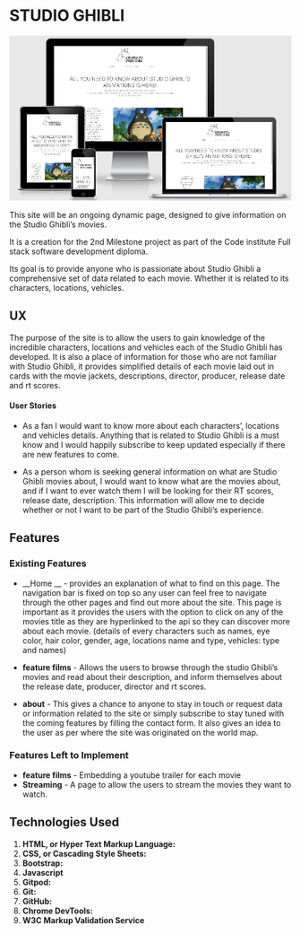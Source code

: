 # STUDIO GHIBLI

![Apple devices view](assets/images/readme/responsiveness-screens.png)

This site will be an ongoing dynamic page, designed to give information on the Studio Ghibli’s movies.

It is a creation for the 2nd Milestone project as part of the Code institute Full stack software development diploma.

Its goal is to provide anyone who is passionate about Studio Ghibli a comprehensive set of data related to each movie. Whether it is related to its characters, locations, vehicles.

## UX

 The purpose of the site is to allow the users to gain knowledge of the incredible characters, locations and vehicles each of the Studio Ghibli has developed. 
It is also a place of information for those who are not familiar with Studio Ghibli, it provides simplified details of each movie laid out in cards with the movie jackets, descriptions, director, producer, release date and rt scores.

 #### User Stories

   * As a fan I would want to know more about each characters’, locations and vehicles details. Anything that is related to Studio Ghibli is a must know and I would happily subscribe to keep updated especially if there are new features to come.

   * As a person whom is seeking general information on what are Studio Ghibli movies about, I would want to know what are the movies about, and if I want to ever watch them I will be looking for their RT scores, release date, description. This information will allow me to decide whether or not I want to be part of the Studio Ghibli’s experience.

 ## Features

### Existing Features

  * __Home __ - provides an explanation of what to find on this page. The navigation bar is fixed on top so any user can feel free to navigate through the other pages and find out more about the site. This page is important as it provides the users with the option to click on any of the movies title as they are hyperlinked to the api so they can discover more about each movie. (details of every characters such as names, eye color, hair color, gender, age, locations name and type, vehicles: type and names)

  * __feature films__ - Allows the users to browse through the studio Ghibli’s movies and read about their description, and inform themselves about the release date, producer, director and rt scores.

  * __about__  - This gives a chance to anyone to stay in touch or request data or information related to the site or simply subscribe to stay tuned with the coming features by filling the contact form. It also gives an idea to the user as per where the site was originated on the world map.

  
  ###  Features Left to Implement

* __feature films__ - Embedding a youtube trailer for each movie
* __Streaming__ - A page to allow the users to stream the movies they want to watch.


  
 ## Technologies Used

 1. **HTML, or Hyper Text Markup Language:** 
 2. **CSS, or Cascading Style Sheets:**  
 3. **Bootstrap:** 
 4. **Javascript** 
 5. **Gitpod:**  
 6. **Git:** 
 7. **GitHub:** 
 8. **Chrome DevTools:**   
 9.  **W3C Markup Validation Service** 

